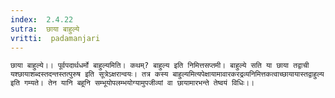 ```yaml
---
index:  2.4.22
sutra:  छाया बाहुल्ये
vritti:  padamanjari
---
```


	छाया बाहुल्ये।। पूर्वपदार्थधर्मो बाहुल्यमिति। कथम्? बाहुल्य इति निमित्तसप्तमी। बाहुल्ये सति या छाया तद्वाची यश्छायाशब्दस्तदन्तस्तत्पुरुष इति सूत्रेऽक्षरान्वयः। तत्र कस्य बाहुल्यमित्यपेक्षायामावारकरद्रव्यनिमित्तकत्वाच्छायायास्तद्वाहुल्य इति गम्यते। तेन यानि बहूनि सम्भूयोपलम्भयोग्यामुपजीव्यां वा छायामारभन्ते तेष्वयं विधिः।।
